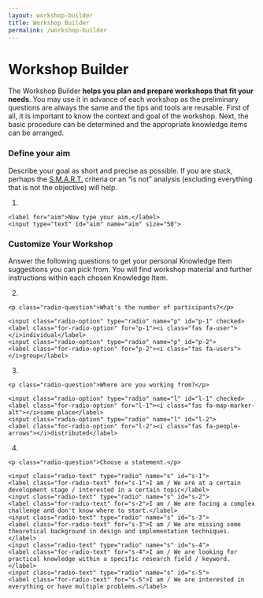 ```yaml
---
layout: workshop-builder
title: Workshop Builder
permalink: /workshop-builder
---
```


# Workshop Builder
The Workshop Builder **helps you plan and prepare workshops that fit your needs**. You may use it in advance of each workshop as the preliminary questions are always the same and the tips and tools are reusable. First of all, it is important to know the context and goal of the workshop. Next, the basic procedure can be determined and the appropriate knowledge items can be arranged. 

### Define your aim
Describe your goal as short and precise as possible. If you are stuck, perhaps the [S.M.A.R.T.]({{site.baseurl}}/terms/smart) criteria or an “is not” analysis (excluding everything that is not the objective) will help.

1. 
    
    <label for="aim">Now type your aim.</label>
    <input type="text" id="aim" name="aim" size="50">

### Customize Your Workshop
Answer the following questions to get your personal Knowledge Item suggestions you can pick from. You will find workshop material and further instructions within each chosen Knowledge Item.

2.   

    <p class="radio-question">What's the number of participants?</p>

    <input class="radio-option" type="radio" name="p" id="p-1" checked>
    <label class="for-radio-option" for="p-1"><i class="fas fa-user"></i>individual</label>
    <input class="radio-option" type="radio" name="p" id="p-2">
    <label class="for-radio-option" for="p-2"><i class="fas fa-users"></i>group</label>
3. 

    <p class="radio-question">Where are you working from?</p>

    <input class="radio-option" type="radio" name="l" id="l-1" checked>
    <label class="for-radio-option" for="l-1"><i class="fas fa-map-marker-alt"></i>same place</label>
    <input class="radio-option" type="radio" name="l" id="l-2">
    <label class="for-radio-option" for="l-2"><i class="fas fa-people-arrows"></i>distributed</label>
4. 

    <p class="radio-question">Choose a statement.</p>

    <input class="radio-text" type="radio" name="s" id="s-1">
    <label class="for-radio-text" for="s-1">I am / We are at a certain development stage / interested in a certain topic</label>
    <input class="radio-text" type="radio" name="s" id="s-2">
    <label class="for-radio-text" for="s-2">I am / We are facing a complex challenge and don't know where to start.</label>
    <input class="radio-text" type="radio" name="s" id="s-3">
    <label class="for-radio-text" for="s-3">I am / We are missing some theoretical background in design and implementation techniques.</label>
    <input class="radio-text" type="radio" name="s" id="s-4">
    <label class="for-radio-text" for="s-4">I am / We are looking for practical knowledge within a specific research field / keyword.</label>
    <input class="radio-text" type="radio" name="s" id="s-5">
    <label class="for-radio-text" for="s-5">I am / We are interested in everything or have multiple problems.</label>



<!--  OPTIONS
  **face-to-face collaboration**
  **co-located / distributed work**

  **Thematic**. Search Best Practices within [technology](technology), [user experience](ux), [design](design) or [society](society). 
  **Problem-oriented**. Search all [Best Practices](best-practices)
  **Technology-oriented**. Search [Concepts]({{site.baseurl}}/resources/#concepts)
  **Deep-Dive**. Search by Keyword or browse [Terms]({{site.baseurl}}/resources/#terms)
  **Explorative**. Take a nap, start at the beginning of the page or let your cat browse SCI-KB -->








